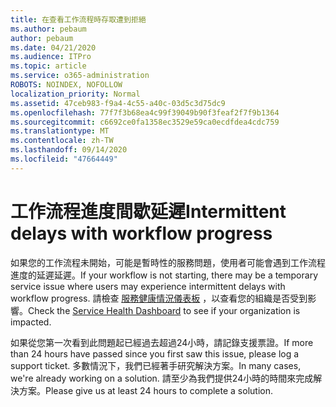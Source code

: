 ```yaml
---
title: 在查看工作流程時存取遭到拒絕
ms.author: pebaum
author: pebaum
ms.date: 04/21/2020
ms.audience: ITPro
ms.topic: article
ms.service: o365-administration
ROBOTS: NOINDEX, NOFOLLOW
localization_priority: Normal
ms.assetid: 47ceb983-f9a4-4c55-a40c-03d5c3d75dc9
ms.openlocfilehash: 77f7f3b68ea4c99f39049b90f3feaf2f7f9b1364
ms.sourcegitcommit: c6692ce0fa1358ec3529e59ca0ecdfdea4cdc759
ms.translationtype: MT
ms.contentlocale: zh-TW
ms.lasthandoff: 09/14/2020
ms.locfileid: "47664449"
---
```

# <a name="intermittent-delays-with-workflow-progress"></a><span data-ttu-id="3179e-102">工作流程進度間歇延遲</span><span class="sxs-lookup"><span data-stu-id="3179e-102">Intermittent delays with workflow progress</span></span>

<span data-ttu-id="3179e-103">如果您的工作流程未開始，可能是暫時性的服務問題，使用者可能會遇到工作流程進度的延遲延遲。</span><span class="sxs-lookup"><span data-stu-id="3179e-103">If your workflow is not starting, there may be a temporary service issue where users may experience intermittent delays with workflow progress.</span></span> <span data-ttu-id="3179e-104">請檢查 [服務健康情況儀表板](https://admin.microsoft.com/AdminPortal/Home#/servicehealth) ，以查看您的組織是否受到影響。</span><span class="sxs-lookup"><span data-stu-id="3179e-104">Check the [Service Health Dashboard](https://admin.microsoft.com/AdminPortal/Home#/servicehealth) to see if your organization is impacted.</span></span> 

<span data-ttu-id="3179e-105">如果從您第一次看到此問題起已經過去超過24小時，請記錄支援票證。</span><span class="sxs-lookup"><span data-stu-id="3179e-105">If more than 24 hours have passed since you first saw this issue, please log a support ticket.</span></span> <span data-ttu-id="3179e-106">多數情況下，我們已經著手研究解決方案。</span><span class="sxs-lookup"><span data-stu-id="3179e-106">In many cases, we're already working on a solution.</span></span> <span data-ttu-id="3179e-107">請至少為我們提供24小時的時間來完成解決方案。</span><span class="sxs-lookup"><span data-stu-id="3179e-107">Please give us at least 24 hours to complete a solution.</span></span>


  

